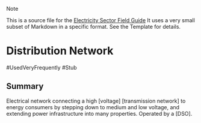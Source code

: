 > [!NOTE] 
> This is a source file for the [Electricity Sector Field Guide](https://grahamlea.github.io/Electricity-Sector-Field-Guide/)
> It uses a very small subset of Markdown in a specific format. See the Template for details.

# Distribution Network
#UsedVeryFrequently
#Stub


## Summary

Electrical network connecting a high [voltage] [transmission network] to energy consumers by stepping down to
medium and low voltage, and extending power infrastructure into many properties. Operated by a [DSO].

